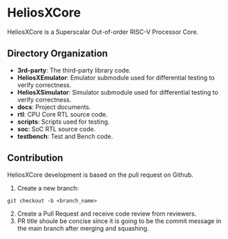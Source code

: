 # HeliosXCore
HeliosXCore is a Superscalar Out-of-order RISC-V Processor Core.

## Directory Organization
- **3rd-party**: The third-party library code.
- **HeliosXEmulator**: Emulator submodule used for differential testing to verify correctness.
- **HeliosXSimulator**: Simulator submodule used for differential testing to verify correctness.
- **docs**: Project documents.
- **rtl**: CPU Core RTL source code.
- **scripts**: Scripts used for testing.
- **soc**: SoC RTL source code.
- **testbench**: Test and Bench code.


## Contribution
HeliosXCore development is based on the pull request on Github. 
1. Create a new branch:
```
git checkout -b <branch_name>
```
2. Create a Pull Request and receive code review from reviewers.
3. PR title shoule be concise since it is going to be the commit message in the main branch after merging and squashing.

